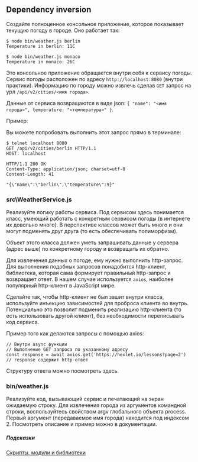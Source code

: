 ## Dependency inversion

Создайте полноценное консольное приложение, которое показывает текущую погоду в городе. Оно работает так:
```
$ node bin/weather.js berlin
Temperature in berlin: 11C

$ node bin/weather.js monaco
Temperature in monaco: 26C
```
Это консольное приложение обращается внутри себя к сервису погоды.
Сервис погоды расположен по адресу `http://localhost:8080` (внутри практики).
Информацию по городу можно извлечь сделав `GET` запрос на урл `/api/v2/cities/<имя города>`.

Данные от сервиса возвращаются в виде json: `{ "name": "<имя города>", temperature: "<температура>" }`.

Пример:

Вы можете попробовать выполнить этот запрос прямо в терминале:
```
$ telnet localhost 8080
GET /api/v2/cities/berlin HTTP/1.1
HOST: localhost

HTTP/1.1 200 OK
Content-Type: application/json; charset=utf-8
Content-Length: 41

"{\"name\":\"berlin\",\"temperature\":9}"
```

### src\WeatherService.js
Реализуйте логику работы сервиса. Под сервисом здесь понимается класс, умеющий работать с конкретным сервисом погоды
(в интернете их довольно много). В перспективе классов может быть много и они могут подменять друг друга
(то есть обеспечивать полиморфизм).

Объект этого класса должен уметь запрашивать данные у сервера (адрес выше) по конкретному городу и возвращать их обратно.

Для извлечения данных о погоде, ему нужно выполнить http-запрос. Для выполнения подобных запросов понадобится http-клиент,
библиотека, которая сама формирует правильный http-запрос и возвращает ответ. В нашем случае используется `axios`,
наиболее популярный http-клиент в JavaScript мире.

Сделайте так, чтобы http-клиент не был зашит внутри класса, используйте инъекцию зависимостей для проброса клиента во внутрь.
Потенциально это позволит подменить реализацию http-клиента (то есть использовать другой клиент),
без необходимости переписывать код сервиса.

Пример того как делаются запросы с помощью axios:
```
// Внутри async функции
// Выполнение GET запроса по указанному адресу
const response = await axios.get('https://hexlet.io/lessons?page=2')
// response содержит http-ответ
```
Структуру ответа можно посмотреть здесь.

### bin/weather.js

Реализуйте код, вызывающий сервис и печатающий на экран ожидаемую строку.
Для извлечения города из аргументов командной строки, воспользуйтесь свойством argv глобального объекта process.
Первый аргумент (передаваемое имя города) находится под индексом 2. Посмотреть описание и пример можно в документации.

##### Подсказки
[Скрипты, модули и библиотеки](https://ru.hexlet.io/blog/posts/skripty-moduli-i-biblioteki)
